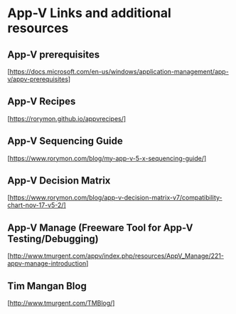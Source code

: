 # App-V Links and additional resources

## App-V prerequisites

[https://docs.microsoft.com/en-us/windows/application-management/app-v/appv-prerequisites]

## App-V Recipes

[https://rorymon.github.io/appvrecipes/]

## App-V Sequencing Guide

[https://www.rorymon.com/blog/my-app-v-5-x-sequencing-guide/]

## App-V Decision Matrix

[https://www.rorymon.com/blog/app-v-decision-matrix-v7/compatibility-chart-nov-17-v5-2/]

## App-V Manage (Freeware Tool for App-V Testing/Debugging)
[http://www.tmurgent.com/appv/index.php/resources/AppV_Manage/221-appv-manage-introduction]

## Tim Mangan Blog
[http://www.tmurgent.com/TMBlog/]

